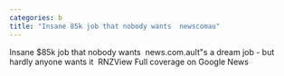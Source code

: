 ```yaml
---
categories: b
title: "Insane 85k job that nobody wants  newscomau"
---
```

Insane $85k job that nobody wants&nbsp;&nbsp;news.com.auIt"s a dream job - but hardly anyone wants it&nbsp;&nbsp;RNZView Full coverage on Google News